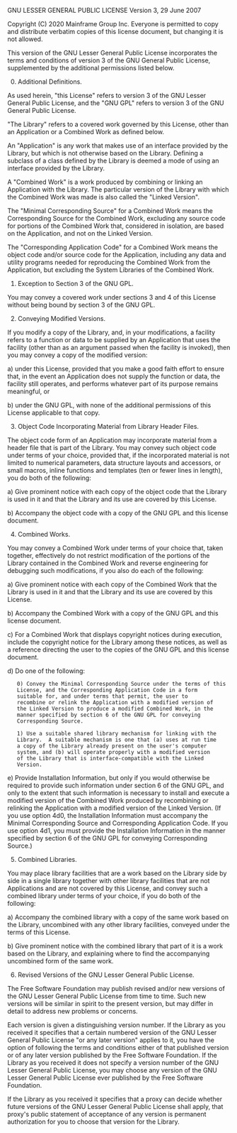 GNU LESSER GENERAL PUBLIC LICENSE
Version 3, 29 June 2007

Copyright (C) 2020 Mainframe Group Inc.
Everyone is permitted to copy and distribute verbatim copies
of this license document, but changing it is not allowed.

This version of the GNU Lesser General Public License incorporates
the terms and conditions of version 3 of the GNU General Public
License, supplemented by the additional permissions listed below.

0. Additional Definitions.

As used herein, "this License" refers to version 3 of the GNU Lesser
General Public License, and the "GNU GPL" refers to version 3 of the GNU
General Public License.

"The Library" refers to a covered work governed by this License,
other than an Application or a Combined Work as defined below.

An "Application" is any work that makes use of an interface provided
by the Library, but which is not otherwise based on the Library.
Defining a subclass of a class defined by the Library is deemed a mode
of using an interface provided by the Library.

A "Combined Work" is a work produced by combining or linking an
Application with the Library. The particular version of the Library
with which the Combined Work was made is also called the "Linked
Version".

The "Minimal Corresponding Source" for a Combined Work means the
Corresponding Source for the Combined Work, excluding any source code
for portions of the Combined Work that, considered in isolation, are
based on the Application, and not on the Linked Version.

The "Corresponding Application Code" for a Combined Work means the
object code and/or source code for the Application, including any data
and utility programs needed for reproducing the Combined Work from the
Application, but excluding the System Libraries of the Combined Work.

1. Exception to Section 3 of the GNU GPL.

You may convey a covered work under sections 3 and 4 of this License
without being bound by section 3 of the GNU GPL.

2. Conveying Modified Versions.

If you modify a copy of the Library, and, in your modifications, a
facility refers to a function or data to be supplied by an Application
that uses the facility (other than as an argument passed when the
facility is invoked), then you may convey a copy of the modified
version:

a) under this License, provided that you make a good faith effort to
ensure that, in the event an Application does not supply the
function or data, the facility still operates, and performs
whatever part of its purpose remains meaningful, or

b) under the GNU GPL, with none of the additional permissions of
this License applicable to that copy.

3. Object Code Incorporating Material from Library Header Files.

The object code form of an Application may incorporate material from
a header file that is part of the Library. You may convey such object
code under terms of your choice, provided that, if the incorporated
material is not limited to numerical parameters, data structure
layouts and accessors, or small macros, inline functions and templates
(ten or fewer lines in length), you do both of the following:

a) Give prominent notice with each copy of the object code that the
Library is used in it and that the Library and its use are
covered by this License.

b) Accompany the object code with a copy of the GNU GPL and this license
document.

4. Combined Works.

You may convey a Combined Work under terms of your choice that,
taken together, effectively do not restrict modification of the
portions of the Library contained in the Combined Work and reverse
engineering for debugging such modifications, if you also do each of
the following:

a) Give prominent notice with each copy of the Combined Work that
the Library is used in it and that the Library and its use are
covered by this License.

b) Accompany the Combined Work with a copy of the GNU GPL and this license
document.

c) For a Combined Work that displays copyright notices during
execution, include the copyright notice for the Library among
these notices, as well as a reference directing the user to the
copies of the GNU GPL and this license document.

d) Do one of the following:

       0) Convey the Minimal Corresponding Source under the terms of this
       License, and the Corresponding Application Code in a form
       suitable for, and under terms that permit, the user to
       recombine or relink the Application with a modified version of
       the Linked Version to produce a modified Combined Work, in the
       manner specified by section 6 of the GNU GPL for conveying
       Corresponding Source.

       1) Use a suitable shared library mechanism for linking with the
       Library.  A suitable mechanism is one that (a) uses at run time
       a copy of the Library already present on the user's computer
       system, and (b) will operate properly with a modified version
       of the Library that is interface-compatible with the Linked
       Version.

e) Provide Installation Information, but only if you would otherwise
be required to provide such information under section 6 of the
GNU GPL, and only to the extent that such information is
necessary to install and execute a modified version of the
Combined Work produced by recombining or relinking the
Application with a modified version of the Linked Version. (If
you use option 4d0, the Installation Information must accompany
the Minimal Corresponding Source and Corresponding Application
Code. If you use option 4d1, you must provide the Installation
Information in the manner specified by section 6 of the GNU GPL
for conveying Corresponding Source.)

5. Combined Libraries.

You may place library facilities that are a work based on the
Library side by side in a single library together with other library
facilities that are not Applications and are not covered by this
License, and convey such a combined library under terms of your
choice, if you do both of the following:

a) Accompany the combined library with a copy of the same work based
on the Library, uncombined with any other library facilities,
conveyed under the terms of this License.

b) Give prominent notice with the combined library that part of it
is a work based on the Library, and explaining where to find the
accompanying uncombined form of the same work.

6. Revised Versions of the GNU Lesser General Public License.

The Free Software Foundation may publish revised and/or new versions
of the GNU Lesser General Public License from time to time. Such new
versions will be similar in spirit to the present version, but may
differ in detail to address new problems or concerns.

Each version is given a distinguishing version number. If the
Library as you received it specifies that a certain numbered version
of the GNU Lesser General Public License "or any later version"
applies to it, you have the option of following the terms and
conditions either of that published version or of any later version
published by the Free Software Foundation. If the Library as you
received it does not specify a version number of the GNU Lesser
General Public License, you may choose any version of the GNU Lesser
General Public License ever published by the Free Software Foundation.

If the Library as you received it specifies that a proxy can decide
whether future versions of the GNU Lesser General Public License shall
apply, that proxy's public statement of acceptance of any version is
permanent authorization for you to choose that version for the
Library.
